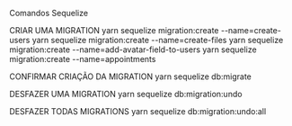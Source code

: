 Comandos Sequelize

CRIAR UMA MIGRATION
yarn sequelize migration:create --name=create-users
yarn sequelize migration:create --name=create-files
yarn sequelize migration:create --name=add-avatar-field-to-users
yarn sequelize migration:create --name=appointments

CONFIRMAR CRIAÇÃO DA MIGRATION
yarn sequelize db:migrate

DESFAZER UMA MIGRATION
yarn sequelize db:migration:undo

DESFAZER TODAS MIGRATIONS
yarn sequelize db:migration:undo:all
